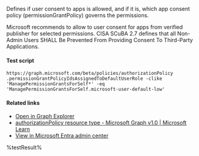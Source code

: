 Defines if user consent to apps is allowed, and if it is, which app consent policy (permissionGrantPolicy) governs the permissions.

Microsoft recommends to allow to user consent for apps from verified publisher for selected permissions. CISA SCuBA 2.7 defines that all Non-Admin Users SHALL Be Prevented From Providing Consent To Third-Party Applications.

#### Test script
```
https://graph.microsoft.com/beta/policies/authorizationPolicy
.permissionGrantPolicyIdsAssignedToDefaultUserRole -clike 'ManagePermissionGrantsForSelf*' -eq 'ManagePermissionGrantsForSelf.microsoft-user-default-low'
```

#### Related links

- [Open in Graph Explorer](https://developer.microsoft.com/en-us/graph/graph-explorer?request=policies/authorizationPolicy&method=GET&version=beta&GraphUrl=https://graph.microsoft.com)
- [authorizationPolicy resource type - Microsoft Graph v1.0 | Microsoft Learn](https://learn.microsoft.com/en-us/graph/api/resources/authorizationpolicy)
- [View in Microsoft Entra admin center](https://entra.microsoft.com/#view/Microsoft_AAD_UsersAndTenants/UserManagementMenuBlade/~/UserSettings)

<!--- Results --->
%testResult%

